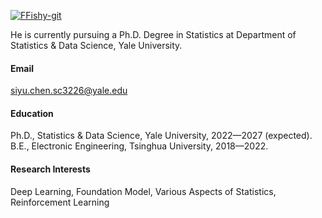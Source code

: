 

[![FFishy-git](https://img.shields.io/badge/FFishy-git%20-%20GitHub?style=plastic&logo=GitHub&link=https%3A%2F%2Fgithub.com%2FFFishy-git
)](https://github.com/FFishy-git)

He is currently pursuing a Ph.D. Degree in Statistics at Department of Statistics \& Data Science, Yale University.

#### Email
siyu.chen.sc3226@yale.edu

#### Education
Ph.D., Statistics \& Data Science, Yale University, 2022—2027 (expected).\
B.E., Electronic Engineering, Tsinghua University, 2018—2022.

#### Research Interests
Deep Learning, Foundation Model, Various Aspects of Statistics, Reinforcement Learning

